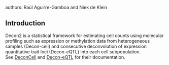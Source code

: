 authors: Raúl Aguirre-Gamboa and Niek de Klein

## Introduction 
Decon2 is a statistical framework for estimating cell counts using molecular profiling such as expression or methylation data from heterogeneous samples (Decon-cell) and consecutive 
deconvolution of expression quantitative trait loci (Decon-eQTL) into each cell subpopulation.  
See [DeconCell](https://github.com/molgenis/systemsgenetics/tree/master/Decon2/DeconCell) and [Decon-eQTL](https://github.com/molgenis/systemsgenetics/tree/master/Decon2/Decon-eQTL) for their documentation.
